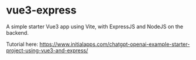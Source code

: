 # vue3-express
A simple starter Vue3 app using Vite, with ExpressJS and NodeJS on the backend.

Tutorial here: https://www.initialapps.com/chatgpt-openai-example-starter-project-using-vue3-and-express/
